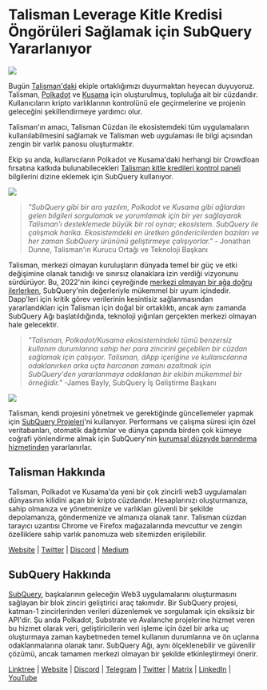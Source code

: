 # Talisman Leverage Kitle Kredisi Öngörüleri Sağlamak için SubQuery Yararlanıyor

![](https://miro.medium.com/max/1400/0*fQu0UQVmjAnTcJe8)

Bugün [Talisman'daki](https://talisman.xyz/) ekiple ortaklığımızı duyurmaktan heyecan duyuyoruz. Talisman, [Polkadot](https://polkadot.network/) ve [Kusama](https://kusama.network/) için oluşturulmuş, topluluğa ait bir cüzdandır. Kullanıcıların kripto varlıklarının kontrolünü ele geçirmelerine ve projenin geleceğini şekillendirmeye yardımcı olur.

Talisman'ın amacı, Talisman Cüzdan ile ekosistemdeki tüm uygulamaların kullanılabilmesini sağlamak ve Talisman web uygulaması ile bilgi açısından zengin bir varlık panosu oluşturmaktır.

Ekip şu anda, kullanıcıların Polkadot ve Kusama'daki herhangi bir Crowdloan fırsatına katkıda bulunabilecekleri [Talisman kitle kredileri kontrol paneli](https://app.talisman.xyz/crowdloans) bilgilerini dizine eklemek için SubQuery kullanıyor.

![](https://miro.medium.com/max/1400/0*WV0MLOXx542fT5VM)

> _"SubQuery gibi bir ara yazılım, Polkadot ve Kusama gibi ağlardan gelen bilgileri sorgulamak ve yorumlamak için bir yer sağlayarak Talisman'ı desteklemede büyük bir rol oynar; ekosistem. SubQuery ile çalışmak harika. Ekosistemdeki en üretken göndericilerden bazıları ve her zaman SubQuery ürününü geliştirmeye çalışıyorlar."_ - Jonathan Dunne, Talisman'ın Kurucu Ortağı ve Teknoloji Başkanı

Talisman, merkezi olmayan kuruluşların dünyada temel bir güç ve etki değişimine olanak tanıdığı ve sınırsız olanaklara izin verdiği vizyonunu sürdürüyor. Bu, 2022'nin ikinci çeyreğinde [merkezi olmayan bir ağa doğru ilerlerken](../blogs/20211029-roadmap-october.md), SubQuery'nin değerleriyle mükemmel bir uyum içindedir. Dapp'leri için kritik görev verilerinin kesintisiz sağlanmasından yararlandıkları için Talisman için doğal bir ortaklıktı, ancak aynı zamanda SubQuery Ağı başlatıldığında, teknoloji yığınları gerçekten merkezi olmayan hale gelecektir.

> _"Talisman, Polkadot/Kusama ekosistemindeki tümü benzersiz kullanım durumlarına sahip her para zincirini geçebilen bir cüzdan sağlamak için çalışıyor. Talisman, dApp içeriğine ve kullanıcılarına odaklanırken arka uçta harcanan zamanı azaltmak için SubQuery'den yararlanmaya odaklanan bir ekibin mükemmel bir örneğidir."_ -James Bayly, SubQuery İş Geliştirme Başkanı

![](https://miro.medium.com/max/1400/0*-04uwnfs1UlGFsH5)

Talisman, kendi projesini yönetmek ve gerektiğinde güncellemeler yapmak için [SubQuery Projeleri](https://project.subquery.network/)'ni kullanıyor. Performans ve çalışma süresi için özel veritabanları, otomatik dağıtımlar ve dünya çapında birden çok kümeye coğrafi yönlendirme almak için SubQuery'nin [kurumsal düzeyde barındırma hizmetinden](../blogs/20211228-enterprise-hosted.md) yararlanırlar.

## Talisman Hakkında

Talisman, Polkadot ve Kusama'da yeni bir çok zincirli web3 uygulamaları dünyasının kilidini açan bir kripto cüzdandır. Hesaplarınızı oluşturmanıza, sahip olmanıza ve yönetmenize ve varlıkları güvenli bir şekilde depolamanıza, göndermenize ve almanıza olanak tanır. Talisman cüzdan tarayıcı uzantısı Chrome ve Firefox mağazalarında mevcuttur ve zengin özelliklere sahip varlık panomuza web sitemizden erişilebilir.

[Website](https://talisman.xyz/) | [Twitter](https://twitter.com/wearetalisman) | [Discord](https://discord.gg/talisman) | [](https://www.youtube.com/channel/UC5XYLzQ1G077kUb7guZEMdA) [Medium](https://medium.com/we-are-talisman)

## SubQuery Hakkında

[SubQuery](https://subquery.network), başkalarının geleceğin Web3 uygulamalarını oluşturmasını sağlayan bir blok zinciri geliştirici araç takımıdır. Bir SubQuery projesi, katman-1 zincirlerinden verileri düzenlemek ve sorgulamak için eksiksiz bir API'dir. Şu anda Polkadot, Substrate ve Avalanche projelerine hizmet veren bu hizmet olarak veri, geliştiricilerin veri işleme için özel bir arka uç oluşturmaya zaman kaybetmeden temel kullanım durumlarına ve ön uçlarına odaklanmalarına olanak tanır. SubQuery Ağı, aynı ölçeklenebilir ve güvenilir çözümü, ancak tamamen merkezi olmayan bir şekilde etkinleştirmeyi önerir.

​​[Linktree](https://linktr.ee/subquerynetwork) | [Website](https://subquery.network/) | [Discord](https://discord.com/invite/78zg8aBSMG) | [Telegram](https://t.me/subquerynetwork) | [Twitter](https://twitter.com/subquerynetwork) | [Matrix](https://matrix.to/#/#subquery:matrix.org) | [LinkedIn](https://www.linkedin.com/company/subquery) | [YouTube](https://www.youtube.com/channel/UCi1a6NUUjegcLHDFLr7CqLw)
